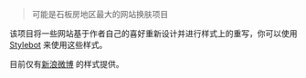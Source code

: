 > 可能是石板房地区最大的网站换肤项目

该项目将一些网站基于作者自己的喜好重新设计并进行样式上的重写，你可以使用 [Stylebot](http://stylebot.me/) 来使用这些样式。

目前仅有[新浪微博](http://weibo.com/) 的样式提供。